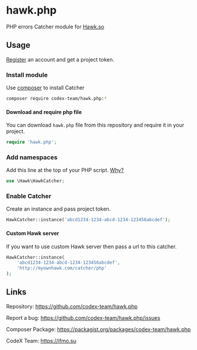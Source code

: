 # hawk.php

PHP errors Catcher module for [Hawk.so](https://hawk.so)

## Usage

[Register](https://hawk.so/join) an account and get a project token.

### Install module

Use [composer](https://getcomposer.org) to install Catcher

```bash
composer require codex-team/hawk.php:*
```

#### Download and require php file

You can download `hawk.php` file from this repository and require it in your project.

```php
require 'hawk.php';
```

### Add namespaces

Add this line at the top of your PHP script. [Why?](http://php.net/manual/en/language.namespaces.importing.php)

```php
use \Hawk\HawkCatcher;
```

### Enable Catcher

Create an instance and pass project token.

```php
HawkCatcher::instance('abcd1234-1234-abcd-1234-123456abcdef');
```

#### Custom Hawk server

If you want to use custom Hawk server then pass a url to this catcher.

```php
HawkCatcher::instance(
    'abcd1234-1234-abcd-1234-123456abcdef',
    'http://myownhawk.com/catcher/php'
);
```

## Links

Repository: https://github.com/codex-team/hawk.php

Report a bug: https://github.com/codex-team/hawk.php/issues

Composer Package: https://packagist.org/packages/codex-team/hawk.php

CodeX Team: https://ifmo.su

